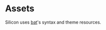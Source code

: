# Assets

Silicon uses [bat](https://github.com/sharkdp/bat/tree/master/assets)'s syntax and theme resources. 
